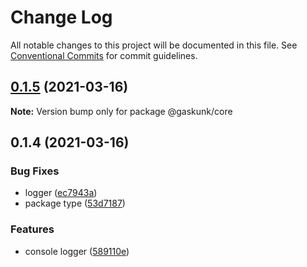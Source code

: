 # Change Log

All notable changes to this project will be documented in this file.
See [Conventional Commits](https://conventionalcommits.org) for commit guidelines.

## [0.1.5](https://github.com/shuta13/gaskunk/tree/main/packages/@gaskunk/core/compare/v0.1.4...v0.1.5) (2021-03-16)

**Note:** Version bump only for package @gaskunk/core





## 0.1.4 (2021-03-16)


### Bug Fixes

* logger ([ec7943a](https://github.com/shuta13/gaskunk/tree/main/packages/@gaskunk/core/commit/ec7943ab55b390cba572d901c4ea496fe0f237f6))
* package type ([53d7187](https://github.com/shuta13/gaskunk/tree/main/packages/@gaskunk/core/commit/53d718704ef5991b5d48f91e468efc7bd827390c))


### Features

* console logger ([589110e](https://github.com/shuta13/gaskunk/tree/main/packages/@gaskunk/core/commit/589110ed131395e7e00cd084fe0c1dedd1d5f7a0))
